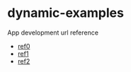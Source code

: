 # dynamic-examples
App development url reference

* [ref0](https://www.joshmorony.com/how-to-create-a-directive-in-ionic-2-parallax-header/)
* [ref1](https://www.joshmorony.com/building-mobile-apps-with-ionic-2/?utm_source=homepage&utm_medium=banner&utm_campaign=incontentSVG#buy)
* [ref2](https://www.joshmorony.com/create-a-sliding-item-animation-with-a-directive-in-ionic-2/)
